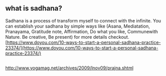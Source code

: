 


## what is sadhana?
Sadhana is a process of transform myself to connect with the infinite.  You can establish your sadhana by simple ways like (Asana, Mediatation, Pranayama, Gratitude note, Affirmation, Do what you like, Communewith Nature. Be creative, Be present) for more details checkout.
[https://www.doyou.com/10-ways-to-start-a-personal-sadhana-practice-23374/](https://www.doyou.com/10-ways-to-start-a-personal-sadhana-practice-23374/)

## 
http://www.yogamag.net/archives/2009/lnov09/prajna.shtml
<!--stackedit_data:
eyJoaXN0b3J5IjpbMTQ5MjE2NDI0MiwtMTg0NTcxNTYyM119
-->